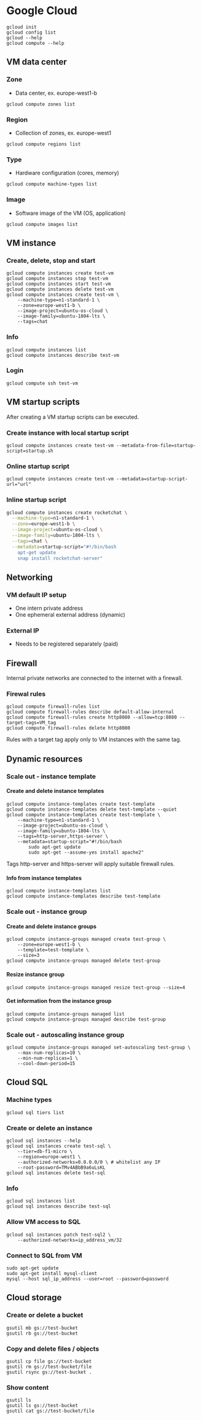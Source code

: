# Google Cloud
```
gcloud init
gcloud config list
gcloud --help
gcloud compute --help
``` 

## VM data center
### Zone
- Data center, ex. europe-west1-b
```
gcloud compute zones list
```

### Region
- Collection of zones, ex. europe-west1
```
gcloud compute regions list
```

### Type
- Hardware configuration (cores, memory)
```
gcloud compute machine-types list
```

### Image
- Software image of the VM (OS, application)
```
gcloud compute images list
```

## VM instance
### Create, delete, stop and start
```
gcloud compute instances create test-vm
gcloud compute instances stop test-vm
gcloud compute instances start test-vm
gcloud compute instances delete test-vm
gcloud compute instances create test-vm \
    --machine-type=n1-standard-1 \
    --zone=europe-west1-b \
    --image-project=ubuntu-os-cloud \
    --image-family=ubuntu-1804-lts \
    --tags=chat
```

### Info
```
gcloud compute instances list
gcloud compute instances describe test-vm
```

### Login
```
gcloud compute ssh test-vm
```

## VM startup scripts
After creating a VM startup scripts can be executed.

### Create instance with local startup script
```
gcloud compute instances create test-vm --metadata-from-file=startup-script=startup.sh
```

### Online startup script
```
gcloud compute instances create test-vm --metadata=startup-script-url="url"
```

### Inline startup script
```bash
gcloud compute instances create rocketchat \
  --machine-type=n1-standard-1 \
  --zone=europe-west1-b \
  --image-project=ubuntu-os-cloud \
  --image-family=ubuntu-1804-lts \
  --tags=chat \
  --metadata=startup-script="#!/bin/bash
    apt-get update
    snap install rocketchat-server"
```

## Networking
### VM default IP setup

- One intern private address
- One ephemeral external address (dynamic)

### External IP

- Needs to be registered separately (paid)

## Firewall
Internal private networks are connected to the internet with a firewall.

### Firewal rules
```
gcloud compute firewall-rules list
gcloud compute firewall-rules describe default-allow-internal
gcloud compute firewall-rules create http8080 --allow=tcp:8080 --target-tags=VM_tag
gcloud compute firewall-rules delete http8080
```
Rules with a target tag apply only to VM instances with the same tag.

## Dynamic resources

### Scale out - instance template

#### Create and delete instance templates
```
gcloud compute instance-templates create test-template
gcloud compute instance-templates delete test-template --quiet
gcloud compute instance-templates create test-template \
    --machine-type=n1-standard-1 \
    --image-project=ubuntu-os-cloud \
    --image-family=ubuntu-1804-lts \
    --tags=http-server,https-server \
    --metadata=startup-script="#!/bin/bash
        sudo apt-get update
        sudo apt-get --assume-yes install apache2"
```
Tags http-server and https-server will apply suitable firewall rules. 

#### Info from instance templates
```
gcloud compute instance-templates list
gcloud compute instance-templates describe test-template
```

### Scale out - instance group

#### Create and delete instance groups
```
gcloud compute instance-groups managed create test-group \
    --zone=europe-west1-b \
    --template=test-template \
    --size=3 
gcloud compute instance-groups managed delete test-group
```

#### Resize instance group
```
gcloud compute instance-groups managed resize test-group --size=4
```

#### Get information from the instance group
```
gcloud compute instance-groups managed list
gcloud compute instance-groups managed describe test-group
```

### Scale out - autoscaling instance group
```
gcloud compute instance-groups managed set-autoscaling test-group \
    --max-num-replicas=10 \
    --min-num-replicas=1 \
    --cool-down-period=15
```

## Cloud SQL
### Machine types
```
gcloud sql tiers list
```

### Create or delete an instance 
```
gcloud sql instances --help
gcloud sql instances create test-sql \
    --tier=db-f1-micro \
    --region=europe-west1 \
    --authorized-networks=0.0.0.0/0 \ # whitelist any IP
    --root-password=TMv4ABbB9a6uLsKL
gcloud sql instances delete test-sql
```

### Info
```
gcloud sql instances list
gcloud sql instances describe test-sql
```

### Allow VM access to SQL
```
gcloud sql instances patch test-sql2 \
    --authorized-networks=ip_address_vm/32
```

### Connect to SQL from VM
```
sudo apt-get update
sudo apt-get install mysql-client
mysql --host sql_ip_address --user=root --password=password
```

## Cloud storage
### Create or delete a bucket
```
gsutil mb gs://test-bucket
gsutil rb gs://test-bucket
```

### Copy and delete files / objects
```
gsutil cp file gs://test-bucket
gsutil rm gs://test-bucket/file
gsutil rsync gs://test-bucket .
```

 ### Show content
 ```
gsutil ls
gsutil ls gs://test-bucket
gsutil cat gs://test-bucket/file
```
